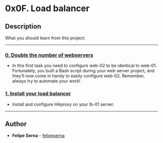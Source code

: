 # 0x0F. Load balancer

## Description
What you should learn from this project:

---

### [0. Double the number of webservers](./0-custom_http_response-header)
* In this first task you need to configure web-02 to be identical to web-01. Fortunately, you built a Bash script during your web server project, and they’ll now come in handy to easily configure web-02. Remember, always try to automate your work!


### [1. Install your load balancer](./1-install_load_balancer)
* Install and configure HAproxy on your lb-01 server.

---

## Author
* **Felipe Serna** - [felipeserna](https://github.com/felipeserna)
